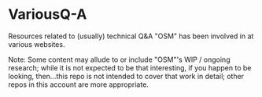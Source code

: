 # VariousQ-A

Resources related to (usually) technical Q&A "OSM" has been involved in at various websites. 

Note: Some content may allude to or include "OSM"'s WIP / ongoing research; while it is
not expected to be that interesting, if you happen to be looking, then...this repo is not
intended to cover that work in detail; other repos in this account are more appropriate.
